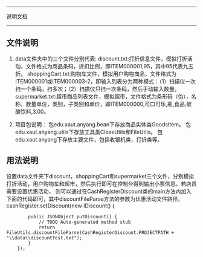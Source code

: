 ****************************************************
说明文档
****************************************************

## 文件说明

1. data文件夹中的三个文件分别代表:
		discount.txt:打折信息文件，模拟打折活动，文件格式为商品条码，折扣比例，即ITEM000001,95，其中95代表九五折。
		shoppingCart.txt:购物车文件，模拟用户购物商品，文件格式为ITEM000001或ITEM000003-2，即输入列表分为两种模式：（1）扫描仪一次扫一个条码，扫多次；（2）扫描仪只扫一次条码，然后手动输入数量。
		supermarket.txt:超市商品列表文件，模拟超市，文件格式为条形码（伪），名称，数量单位，类别，子类别和单价，即ITEM000000,可口可乐,瓶,食品,碳酸饮料,3.00。

2. 项目包说明：
		包edu.xaut.anyang.bean下存放商品实体类GoodsItem。
		包edu.xaut.anyang.utils下存放工具类CloseUtils和FileUtils。
		包edu.xaut.anyang下存放主要文件，包括收银机类，打折类等。

## 用法说明

设置data文件夹下discount，shoppingCart和supermarket三个文件，分别模拟打折活动，用户购物车和超市，然后执行即可在控制台得到输出小票信息。若店员需要设置优惠活动，
则可以通过在CashRegisterDiscount类的main方法内加入下面的代码即可，其中discountFileParse方法的参数为优惠活动文件路径。
		cashRegister.setDiscount(new IDiscount() {

			public JSONObject putDiscount() {
				// TODO Auto-generated method stub
				return FileUtils.discountFileParse(CashRegisterDiscount.PROJECTPATH + "\\data\\discountTest.txt");
			}
		});


